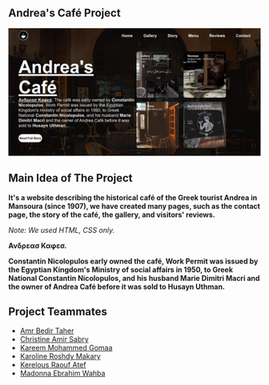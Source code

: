 ## Andrea's Café Project

![Andrea Café](./andrea.jpg)

## Main Idea of The Project
**It's a website describing the historical café of the Greek tourist Andrea in Mansoura (since 1907), we have created many pages, such as the contact page, the story of the café, the gallery, and visitors' reviews.**

*Note: We used HTML, CSS only.*

**Ανδρεασ Καφεσ.**

**Constantin Nicolopulos early owned the café, Work Permit was issued by the Egyptian Kingdom's Ministry of social affairs in 1950, to Greek National Constantin Nicolopulos, and his husband Marie Dimitri Macri and the owner of Andrea Café before it was sold to Husayn Uthman.**

## Project Teammates
* [Amr Bedir Taher](#)
* [Christine Amir Sabry](#)
* [Kareem Mohammed Gomaa](#)
* [Karoline Roshdy Makary](#)
* [Kerelous Raouf Atef](#)
* [Madonna Ebrahim Wahba](#)

